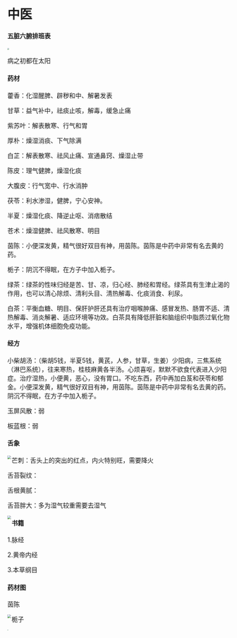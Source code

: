 # 中医

#### 五脏六腑排班表

<img src="https://gimg2.baidu.com/image_search/src=http%3A%2F%2Fimg.alicdn.com%2Fbao%2Fuploaded%2Fi1%2F2857907579%2FO1CN01ZSreVe25rEPJHfV8S_%21%210-item_pic.jpg&refer=http%3A%2F%2Fimg.alicdn.com&app=2002&size=f9999,10000&q=a80&n=0&g=0n&fmt=auto?sec=1707185677&t=de1bad59834d6bd21db6ae4bd7e63006" style="zoom:25%" >

病之初都在太阳

#### 药材

藿香：化湿醒脾、辟秽和中、解暑发表

甘草：益气补中，祛痰止咳，解毒，缓急止痛

紫苏叶：解表散寒、行气和胃

厚朴：燥湿消痰、下气除满

白芷：解表散寒、祛风止痛、宣通鼻窍、燥湿止带

陈皮：理气健脾，燥湿化痰

大腹皮：行气宽中、行水消肿

茯苓：利水渗湿，健脾，宁心安神。

半夏：燥湿化痰、降逆止呕、消痞散结

苍术：燥湿健脾、祛风散寒、明目

茵陈：小便深发黄，精气很好双目有神，用茵陈。茵陈是中药中非常有名去黄的药。

栀子：阴沉不得眠，在方子中加入栀子。

绿茶：绿茶的性味归经是苦、甘、凉，归心经、肺经和胃经。绿茶具有生津止渴的作用，也可以清心除烦、清利头目、清热解毒、化痰消食、利尿。

白茶：平衡血糖、明目、保肝护肝还具有治疗咽喉肿痛、感冒发热、肠胃不适、清热解毒、消炎解暑、适应环境等功效。白茶具有降低肝脏和脑组织中脂质过氧化物水平，增强机体细胞免疫功能。

#### 经方

小柴胡汤：（柴胡5钱，半夏5钱，黄芪，人参，甘草，生姜）少阳病，三焦系统（淋巴系统），往来寒热，桂枝麻黄各半汤。心烦喜呕，默默不欲食代表进入少阳症。治疗湿热，小便黄，恶心，没有胃口。不吃东西，药中再加白芨和茯苓和郁金。小便深发黄，精气很好双目有神，用茵陈。茵陈是中药中非常有名去黄的药。阴沉不得眠，在方子中加入栀子。



玉屏风散：弱



板蓝根：弱



#### 舌象

<img src="https://gitee.com/u9king/ImageHostingService/raw/master/Encyclopaedia/%E8%88%8C%E8%B1%A1%E5%BF%83%E7%81%AB%E6%97%BA.png" style="zoom:50%" align="left">

芒刺：舌头上的突出的红点，内火特别旺，需要降火



舌苔裂纹：

舌根黄腻：

舌苔胖大：多为湿气较重需要去湿气

<img src="https://gitee.com/u9king/ImageHostingService/raw/master/Encyclopaedia/%E8%88%8C%E8%B1%A1.jpg" style="zoom:50%" align="left">

#### 书籍

1.脉经

2.黄帝内经

3.本草纲目





#### 药材图

茵陈

<img src="https://img0.baidu.com/it/u=389563184,1162393914&fm=253&fmt=auto&app=138&f=JPEG?w=500&h=500" style="zoom:50%" align="left">

栀子

<img src="https://img1.dxycdn.com/2018/0223/945/3262834071533310938-8w.jpg" style="zoom:10%" align=left> 


